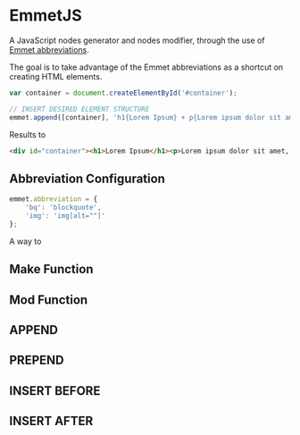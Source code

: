 # EmmetJS

A JavaScript nodes generator and nodes modifier, through the use of [Emmet abbreviations](http://emmet.io).

The goal is to take advantage of the Emmet abbreviations as a shortcut on creating HTML elements.

```javascript
var container = document.createElementById('#container');

// INSERT DESIRED ELEMENT STRUCTURE
emmet.append([container], 'h1{Lorem Ipsum} + p{Lorem ipsum dolor sit amet, consectetur adipiscing elit.} + p > {Nunc aliquam faucibus maximus. Aliquam mattis suscipit } + a{ipsum} + { porttitor sagittis.}');
```
Results to

```html
<div id="container"><h1>Lorem Ipsum</h1><p>Lorem ipsum dolor sit amet, consectetur adipiscing elit.</p><p>Nunc aliquam faucibus maximus. Aliquam mattis suscipit <a>ipsum</a> porttitor sagittis.</p></div>
```

## Abbreviation Configuration

```javascript
emmet.abbreviation = {
	'bq': 'blockquote',
	'img': 'img[alt=""]'
};
```

A way to 

## Make Function

## Mod Function

## APPEND

## PREPEND

## INSERT BEFORE

## INSERT AFTER